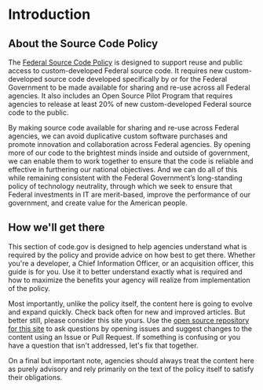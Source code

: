 # Introduction

## About the Source Code Policy

The [Federal Source Code Policy](https://code.gov/policy-guide/introduction) is designed to support reuse and public access to custom-developed Federal source code. It requires new custom-developed source code developed specifically by or for the Federal Government to be made available for sharing and re-use across all Federal agencies. It also includes an Open Source Pilot Program that requires agencies to release at least 20% of new custom-developed Federal source code to the public.

By making source code available for sharing and re-use across Federal agencies, we can avoid duplicative custom software purchases and promote innovation and collaboration across Federal agencies. By opening more of our code to the brightest minds inside and outside of government, we can enable them to work together to ensure that the code is reliable and effective in furthering our national objectives. And we can do all of this while remaining consistent with the Federal Government’s long-standing policy of technology neutrality, through which we seek to ensure that Federal investments in IT are merit-based, improve the performance of our government, and create value for the American people.

## How we'll get there

This section of code.gov is designed to help agencies understand what is required by the policy and provide advice on how best to get there. Whether you're a developer, a Chief Information Officer, or an acquisition officer, this guide is for you. Use it to better understand exactly what is required and how to maximize the benefits your agency will realize from implementation of the policy.

Most importantly, unlike the policy itself, the content here is going to evolve and expand quickly. Check back often for new and improved articles. But better still, please consider this site yours. Use the [open source repository for this site](https://github.com/GSA/code-gov-front-end) to ask questions by opening issues and suggest changes to the content using an Issue or Pull Request. If something is confusing or you have a question that isn't addressed, let's fix that together.

On a final but important note, agencies should always treat the content here as purely advisory and rely primarily on the text of the policy itself to satisfy their obligations.